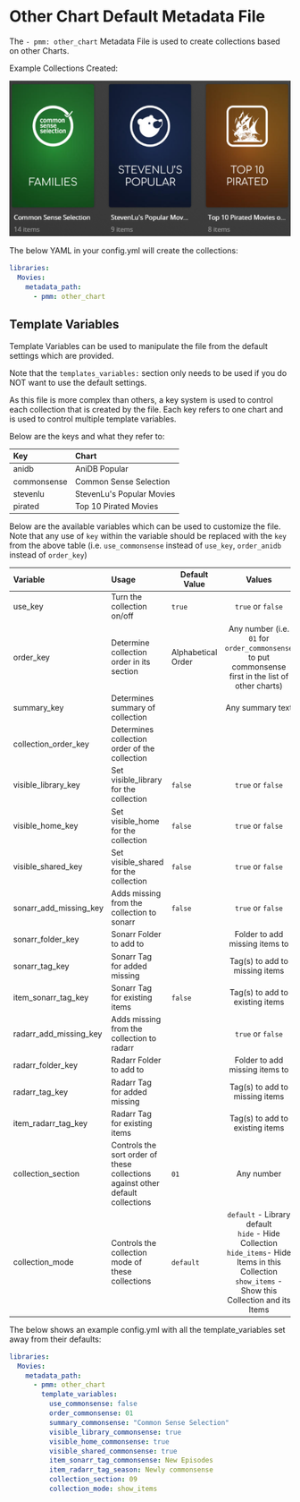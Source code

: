 # Other Chart Default Metadata File

The `- pmm: other_chart` Metadata File is used to create collections based on other Charts.

Example Collections Created:

![](../images/chartother.png)

The below YAML in your config.yml will create the collections:
```yaml
libraries:
  Movies:
    metadata_path:
      - pmm: other_chart
```

## Template Variables
Template Variables can be used to manipulate the file from the default settings which are provided. 

Note that the `templates_variables:` section only needs to be used if you do NOT want to use the default settings.

As this file is more complex than others, a key system is used to control each collection that is created by the file. Each key refers to one chart and is used to control multiple template variables.

Below are the keys and what they refer to:

| Key         | Chart                     |
|:------------|:--------------------------|
| anidb       | AniDB Popular             |
| commonsense | Common Sense Selection    |
| stevenlu    | StevenLu's Popular Movies |
| pirated     | Top 10 Pirated Movies     |

Below are the available variables which can be used to customize the file. Note that any use of `key` within the variable should be replaced with the `key` from the above table (i.e. `use_commonsense` instead of `use_key`, `order_anidb` instead of `order_key`)


| Variable               | Usage                                                                          | Default Value      |                                                                             Values                                                                             |
|:-----------------------|:-------------------------------------------------------------------------------|--------------------|:--------------------------------------------------------------------------------------------------------------------------------------------------------------:|
| use_key                | Turn the collection on/off                                                     | `true`             |                                                                       `true` or `false`                                                                        |
| order_key              | Determine collection order in its section                                      | Alphabetical Order |                              Any number (i.e. `01` for `order_commonsense` to put commonsense first in the list of other charts)                               |
| summary_key            | Determines summary of collection                                               |                    |                                                                        Any summary text                                                                        |
| collection_order_key   | Determines collection order of the collection                                  |                    |                                                                                                                                                                |
| visible_library_key    | Set visible_library for the collection                                         | `false`            |                                                                       `true` or `false`                                                                        |
| visible_home_key       | Set visible_home for the collection                                            | `false`            |                                                                       `true` or `false`                                                                        |
| visible_shared_key     | Set visible_shared for the collection                                          | `false`            |                                                                       `true` or `false`                                                                        |
| sonarr_add_missing_key | Adds missing from the collection to sonarr                                     | `false`            |                                                                       `true` or `false`                                                                        |
| sonarr_folder_key      | Sonarr Folder to add to                                                        |                    |                                                                 Folder to add missing items to                                                                 |
| sonarr_tag_key         | Sonarr Tag for added missing                                                   |                    |                                                                 Tag(s) to add to missing items                                                                 |
| item_sonarr_tag_key    | Sonarr Tag for existing items                                                  | `false`            |                                                                Tag(s) to add to existing items                                                                 |
| radarr_add_missing_key | Adds missing from the collection to radarr                                     |                    |                                                                       `true` or `false`                                                                        |
| radarr_folder_key      | Radarr Folder to add to                                                        |                    |                                                                 Folder to add missing items to                                                                 |
| radarr_tag_key         | Radarr Tag for added missing                                                   |                    |                                                                 Tag(s) to add to missing items                                                                 |
| item_radarr_tag_key    | Radarr Tag for existing items                                                  |                    |                                                                Tag(s) to add to existing items                                                                 |
| collection_section     | Controls the sort order of these collections against other default collections | `01`               |                                                                           Any number                                                                           |
| collection_mode        | Controls the collection mode of these collections                              | `default`          | `default` - Library default<br/>`hide` - Hide Collection<br/>`hide_items`- Hide Items in this Collection<br/>`show_items` - Show this Collection and its Items |

The below shows an example config.yml with all the template_variables set away from their defaults:

```yaml
libraries:
  Movies:
    metadata_path:
      - pmm: other_chart
        template_variables:
          use_commonsense: false
          order_commonsense: 01
          summary_commonsense: "Common Sense Selection"
          visible_library_commonsense: true
          visible_home_commonsense: true
          visible_shared_commonsense: true
          item_sonarr_tag_commonsense: New Episodes
          item_radarr_tag_season: Newly commonsense
          collection_section: 09
          collection_mode: show_items
```
